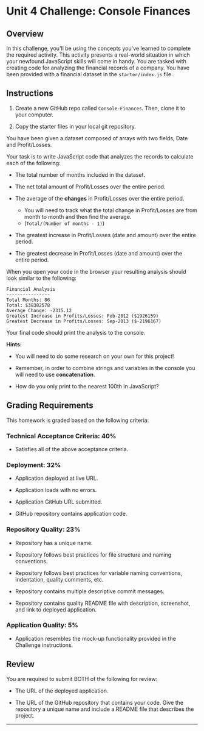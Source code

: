# Unit 4 Challenge: Console Finances

## Overview

In this challenge, you'll be using the concepts you've learned to complete the required activity. This activity presents a real-world situation in which your newfound JavaScript skills will come in handy. You are tasked with creating code for analyzing the financial records of a company. You have been provided with a financial dataset in the `starter/index.js` file.

## Instructions

1. Create a new GitHub repo called `Console-Finances`. Then, clone it to your computer.

2. Copy the starter files in your local git repository.

You have been given a dataset composed of arrays with two fields, Date and Profit/Losses.

Your task is to write JavaScript code that analyzes the records to calculate each of the following:

* The total number of months included in the dataset.

* The net total amount of Profit/Losses over the entire period.

* The average of the **changes** in Profit/Losses over the entire period.
  * You will need to track what the total change in Profit/Losses are from month to month and then find the average.
  * (`Total/(Number of months - 1)`)

* The greatest increase in Profit/Losses (date and amount) over the entire period.

* The greatest decrease in Profit/Losses (date and amount) over the entire period.

When you open your code in the browser your resulting analysis should look similar to the following:

  ```text
  Financial Analysis 
  ----------------
  Total Months: 86
  Total: $38382578
  Average Change: -2315.12
  Greatest Increase in Profits/Losses: Feb-2012 ($1926159)
  Greatest Decrease in Profits/Losses: Sep-2013 ($-2196167)
  ```

Your final code should print the analysis to the console.

**Hints:**

* You will need to do some research on your own for this project!

* Remember, in order to combine strings and variables in the console you will need to use **concatenation**.

* How do you only print to the nearest 100th in JavaScript?

## Grading Requirements

This homework is graded based on the following criteria:

### Technical Acceptance Criteria: 40%

* Satisfies all of the above acceptance criteria.

### Deployment: 32%

* Application deployed at live URL.

* Application loads with no errors.

* Application GitHub URL submitted.

* GitHub repository contains application code.

### Repository Quality: 23%

* Repository has a unique name.

* Repository follows best practices for file structure and naming conventions.

* Repository follows best practices for variable naming conventions, indentation, quality comments, etc.

* Repository contains multiple descriptive commit messages.

* Repository contains quality README file with description, screenshot, and link to deployed application.

### Application Quality: 5%

* Application resembles the mock-up functionality provided in the Challenge instructions.

## Review

You are required to submit BOTH of the following for review:

* The URL of the deployed application.

* The URL of the GitHub repository that contains your code. Give the repository a unique name and include a README file that describes the project.

---


